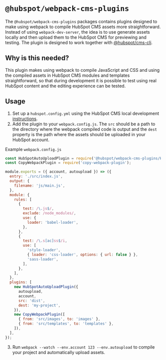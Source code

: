 # `@hubspot/webpack-cms-plugins`

The `@hubspot/webpack-cms-plugins` packages contains plugins designed to make using webpack to compile HubSpot CMS assets more straightforward. Instead of using `webpack-dev-server`, the idea is to use generate assets locally and then upload them to the HubSpot CMS for previewing and testing. The plugin is designed to work together with [@hubspot/cms-cli](https://www.npmjs.com/package/@hubspot/cms-cli).

## Why is this needed?

This plugin makes using webpack to compile JavaScript and CSS and using the compiled assets in HubSpot CMS modules and templates straightforward, so that during development it is possible to test using real HubSpot content and the editing experience can be tested.

## Usage

1. Set up a `hubspot.config.yml` using the HubSpot CMS local development [instructions](https://designers.hubspot.com/docs/tools/local-development).
2. Add the plugin to your `webpack.config.js`. The `src` should be a path to the directory where the webpack compiled code is output and the `dest` property is the path where the assets should be uploaded in your HubSpot account.

Example `webpack.config.js`

```js
const HubSpotAutoUploadPlugin = require('@hubspot/webpack-cms-plugins/HubSpotAutoUploadPlugin');
const CopyWebpackPlugin = require('copy-webpack-plugin');

module.exports = ({ account, autoupload }) => ({
  entry: './src/index.js',
  output: {
    filename: 'js/main.js',
  },
  module: {
    rules: [
      {
        test: /\.js$/,
        exclude: /node_modules/,
        use: {
          loader: 'babel-loader',
        },
      },
      {
        test: /\.s[ac]ss$/i,
        use: [
          'style-loader',
          { loader: 'css-loader', options: { url: false } },
          'sass-loader',
        ],
      },
    ],
  },
  plugins: [
    new HubSpotAutoUploadPlugin({
      autoupload,
      account,
      src: 'dist',
      dest: 'my-project',
    }),
    new CopyWebpackPlugin([
      { from: 'src/images', to: 'images' },
      { from: 'src/templates', to: 'templates' },
    ]),
  ],
});
```

3. Run `webpack --watch --env.account 123 --env.autoupload` to compile your project and automatically upload assets.
